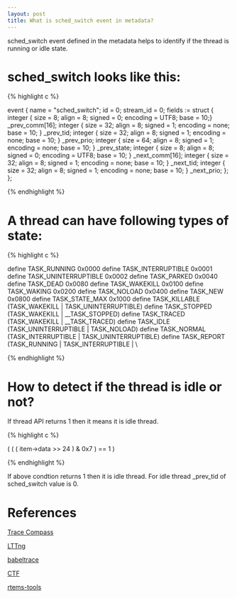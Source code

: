 ```yaml
---
layout: post
title: What is sched_switch event in metadata?
---
```


sched_switch event defined in the metadata helps to identify if the thread is running or idle
state. 

# sched_switch looks like this:

{% highlight c %}

event {
    name = "sched_switch";
    id = 0;
    stream_id = 0;
    fields := struct {
        integer { size = 8; align = 8; signed = 0; encoding = UTF8; base = 10;} _prev_comm[16];
        integer { size = 32; align = 8; signed = 1; encoding = none; base = 10; } _prev_tid;
        integer { size = 32; align = 8; signed = 1; encoding = none; base = 10; } _prev_prio;
        integer { size = 64; align = 8; signed = 1; encoding = none; base = 10; } _prev_state;
        integer { size = 8; align = 8; signed = 0; encoding = UTF8; base = 10; } _next_comm[16];
        integer { size = 32; align = 8; signed = 1; encoding = none; base = 10; } _next_tid;
        integer { size = 32; align = 8; signed = 1; encoding = none; base = 10; } _next_prio;
    };
};

{% endhighlight %}

# A thread can have following types of state:

{% highlight c %}

define TASK_RUNNING			    0x0000
define TASK_INTERRUPTIBLE		0x0001
define TASK_UNINTERRUPTIBLE	    0x0002
define TASK_PARKED			    0x0040
define TASK_DEAD			    0x0080
define TASK_WAKEKILL			0x0100
define TASK_WAKING			    0x0200
define TASK_NOLOAD			    0x0400
define TASK_NEW			        0x0800
define TASK_STATE_MAX			0x1000
define TASK_KILLABLE			(TASK_WAKEKILL | TASK_UNINTERRUPTIBLE)
define TASK_STOPPED			    (TASK_WAKEKILL | __TASK_STOPPED)
define TASK_TRACED			    (TASK_WAKEKILL | __TASK_TRACED)
define TASK_IDLE			    (TASK_UNINTERRUPTIBLE | TASK_NOLOAD)
define TASK_NORMAL			    (TASK_INTERRUPTIBLE | TASK_UNINTERRUPTIBLE)
define TASK_REPORT			    (TASK_RUNNING | TASK_INTERRUPTIBLE | \

{% endhighlight %}

# How to detect if the thread is idle or not?

If thread API returns 1 then it means it is idle thread.

{% highlight c %}

( ( ( item->data >> 24 ) & 0x7 ) == 1 )

{% endhighlight %}

If above condtion returns 1 then it is idle thread. For idle thread _prev_tid of sched_switch
value is 0.

# References

[Trace Compass](https://www.eclipse.org/tracecompass/)

[LTTng](https://lttng.org/docs/v2.10/)

[babeltrace](http://diamon.org/babeltrace/)

[CTF](http://diamon.org/ctf/#ctf-in-a-nutshell)

[rtems-tools](https://github.com/rmeena840/rtems-tools/tree/ravindra-rtems)
